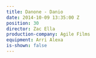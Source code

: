 ```yaml
---
title: Danone - Danio
date: 2014-10-09 13:35:00 Z
position: 30
director: Zac Ella
production-company: Agile Films
equipment: Arri Alexa
is-shown: false
---
```


